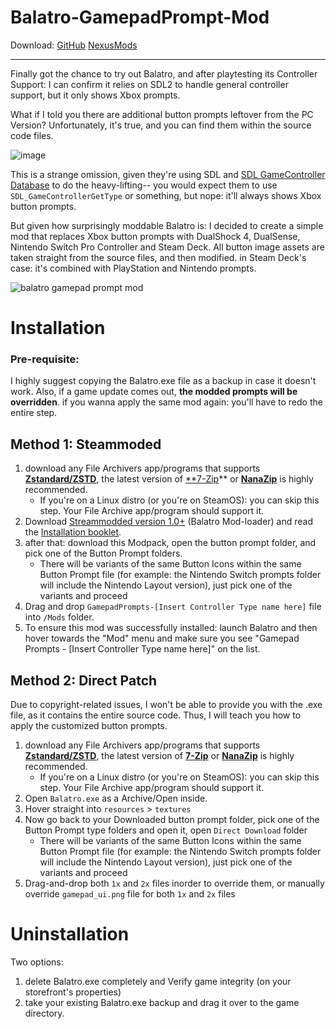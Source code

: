# Balatro-GamepadPrompt-Mod

Download: 
[GitHub](https://github.com/AL2009man/Balatro-GamepadPrompt-Mod/releases/latest/download/BalatroGamePadPrompts-Mod.zip)
[NexusMods](https://www.nexusmods.com/balatro/mods/73/)

----


Finally got the chance to try out Balatro, and after playtesting its Controller Support: I can confirm it relies on SDL2 to handle general controller support, but it only shows Xbox prompts.

What if I told you there are additional button prompts leftover from the PC Version? Unfortunately, it's true, and you can find them within the source code files. 

![image](https://github.com/user-attachments/assets/97c0b00c-b1cb-4460-8c5a-645e028cdcab)

This is a strange omission, given they're using SDL and [SDL GameController Database](https://github.com/mdqinc/SDL_GameControllerDB) to do the heavy-lifting-- you would expect them to use `SDL_GameControllerGetType` or something, but nope: it'll always shows Xbox button prompts.

But given how surprisingly moddable Balatro is: I decided to create a simple mod that replaces Xbox button prompts with DualShock 4, DualSense, Nintendo Switch Pro Controller and Steam Deck. All button image assets are taken straight from the source files, and then modified. in Steam Deck's case: it's combined with PlayStation and Nintendo prompts.

![balatro gamepad prompt mod](https://github.com/user-attachments/assets/746d7e75-1e31-4620-9663-e65fefc01044)


# Installation

### Pre-requisite:

I highly suggest copying the Balatro.exe file as a backup in case it doesn't work. Also, if a game update comes out, **the modded prompts will be overridden**. if you wanna apply the same mod again: you'll have to redo the entire step.

## Method 1: Steammoded
1. download any File Archivers app/programs that supports **[Zstandard/ZSTD](https://facebook.github.io/zstd/)**, the latest version of [**7-Zip](https://www.7-zip.org/)** or **[NanaZip](https://github.com/M2Team/NanaZip)** is highly recommended. 
   * If you're on a Linux distro (or you're on SteamOS): you can skip this step. Your File Archive app/program should support it.
2. Download [Streammodded version 1.0+](https://github.com/Steamopollys/Steamodded) (Balatro Mod-loader) and read the [Installation booklet](https://github.com/Steamopollys/Steamodded/wiki/01.-Getting-started).
3. after that: download this Modpack, open the button prompt folder, and pick one of the Button Prompt folders.
   * There will be variants of the same Button Icons within the same Button Prompt file (for example: the Nintendo Switch prompts folder will include the Nintendo Layout version), just pick one of the variants and proceed
4. Drag and drop `GamepadPrompts-[Insert Controller Type name here]` file into `/Mods` folder.
5. To ensure this mod was successfully installed: launch Balatro and then hover towards the "Mod" menu and make sure you see "Gamepad Prompts - [Insert Controller Type name here]" on the list.

## Method 2: Direct Patch
Due to copyright-related issues, I won't be able to provide you with the .exe file, as it contains the entire source code. Thus, I will teach you how to apply the customized button prompts.

1. download any File Archivers app/programs that supports **[Zstandard/ZSTD](https://facebook.github.io/zstd/)**, the latest version of **[7-Zip](https://www.7-zip.org/)** or **[NanaZip](https://github.com/M2Team/NanaZip)** is highly recommended. 
   * If you're on a Linux distro (or you're on SteamOS): you can skip this step. Your File Archive app/program should support it.
2. Open `Balatro.exe` as a Archive/Open inside.
3. Hover straight into `resources` > `textures`
4. Now go back to your Downloaded button prompt folder, pick one of the Button Prompt type folders and open it, open `Direct Download` folder
   * There will be variants of the same Button Icons within the same Button Prompt file (for example: the Nintendo Switch prompts folder will include the Nintendo Layout version), just pick one of the variants and proceed
5. Drag-and-drop both `1x` and `2x` files inorder to override them, or manually override `gamepad_ui.png` file for both `1x` and `2x` files

# Uninstallation

Two options:

1. delete Balatro.exe completely and Verify game integrity (on your storefront's properties)
2. take your existing Balatro.exe backup and drag it over to the game directory.
